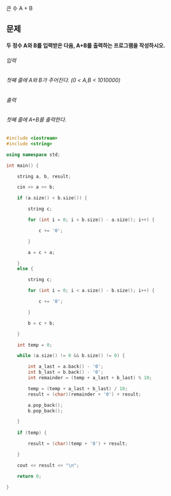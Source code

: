 큰 수 A + B
## 문제
#### 두 정수 A와 B를 입력받은 다음, A+B를 출력하는 프로그램을 작성하시오.

###### 입력
###### 첫째 줄에 A와 B가 주어진다. (0 < A,B < 1010000)

###### 출력
###### 첫째 줄에 A+B를 출력한다.

```c++
#include <iostream>
#include <string>

using namespace std;

int main() {

	string a, b, result;

	cin >> a >> b;

	if (a.size() < b.size()) {

		string c;

		for (int i = 0; i < b.size() - a.size(); i++) {

			c += '0';

		}

		a = c + a;

	}
	else {

		string c;

		for (int i = 0; i < a.size() - b.size(); i++) {

			c += '0';

		}

		b = c + b;

	}

	int temp = 0;

	while (a.size() != 0 && b.size() != 0) {

		int a_last = a.back() - '0';
		int b_last = b.back() - '0';
		int remainder = (temp + a_last + b_last) % 10;

		temp = (temp + a_last + b_last) / 10;
		result = (char)(remainder + '0') + result;

		a.pop_back();
		b.pop_back();

	}
	
	if (temp) {

		result = (char)(temp + '0') + result;

	}

	cout << result << "\n";

	return 0;

}
```
